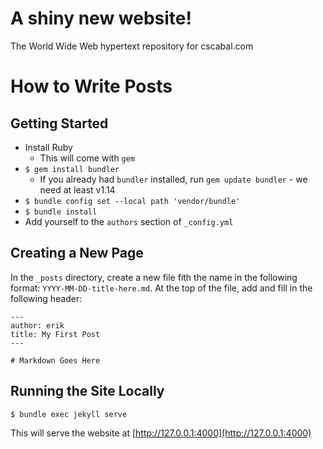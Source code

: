 # A shiny new website!
The World Wide Web hypertext repository for cscabal.com

# How to Write Posts

## Getting Started

- Install Ruby
    - This will come with `gem`
- `$ gem install bundler`
    - If you already had `bundler` installed, run `gem update bundler` - we need at least v1.14
- `$ bundle config set --local path 'vendor/bundle'`
- `$ bundle install`
- Add yourself to the `authors` section of `_config.yml`

## Creating a New Page

In the `_posts` directory, create a new file fith the name in the following format: `YYYY-MM-DD-title-here.md`.
At the top of the file, add and fill in the following header:

```
---
author: erik
title: My First Post
---

# Markdown Goes Here
```

## Running the Site Locally

```
$ bundle exec jekyll serve
```

This will serve the website at [http://127.0.0.1:4000](http://127.0.0.1:4000)
